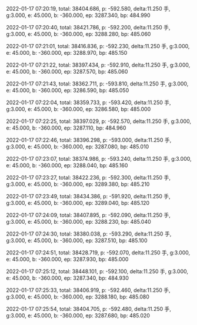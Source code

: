 2022-01-17 07:20:19, total: 38404.686, p: -592.580, delta:11.250 手, g:3.000, e: 45.000, b: -360.000, ep: 3287.340, bp: 484.990

2022-01-17 07:20:40, total: 38421.786, p: -592.200, delta:11.250 手, g:3.000, e: 45.000, b: -360.000, ep: 3288.280, bp: 485.060

2022-01-17 07:21:01, total: 38416.836, p: -592.230, delta:11.250 手, g:3.000, e: 45.000, b: -360.000, ep: 3288.970, bp: 485.150

2022-01-17 07:21:22, total: 38397.434, p: -592.910, delta:11.250 手, g:3.000, e: 45.000, b: -360.000, ep: 3287.570, bp: 485.060

2022-01-17 07:21:43, total: 38362.711, p: -593.810, delta:11.250 手, g:3.000, e: 45.000, b: -360.000, ep: 3286.590, bp: 485.050

2022-01-17 07:22:04, total: 38359.733, p: -593.420, delta:11.250 手, g:3.000, e: 45.000, b: -360.000, ep: 3286.580, bp: 485.000

2022-01-17 07:22:25, total: 38397.029, p: -592.570, delta:11.250 手, g:3.000, e: 45.000, b: -360.000, ep: 3287.110, bp: 484.960

2022-01-17 07:22:46, total: 38396.298, p: -593.000, delta:11.250 手, g:3.000, e: 45.000, b: -360.000, ep: 3287.080, bp: 485.010

2022-01-17 07:23:07, total: 38374.986, p: -593.240, delta:11.250 手, g:3.000, e: 45.000, b: -360.000, ep: 3288.040, bp: 485.160

2022-01-17 07:23:27, total: 38422.236, p: -592.300, delta:11.250 手, g:3.000, e: 45.000, b: -360.000, ep: 3289.380, bp: 485.210

2022-01-17 07:23:49, total: 38434.386, p: -591.920, delta:11.250 手, g:3.000, e: 45.000, b: -360.000, ep: 3289.040, bp: 485.120

2022-01-17 07:24:09, total: 38407.895, p: -592.090, delta:11.250 手, g:3.000, e: 45.000, b: -360.000, ep: 3288.230, bp: 485.040

2022-01-17 07:24:30, total: 38380.038, p: -593.290, delta:11.250 手, g:3.000, e: 45.000, b: -360.000, ep: 3287.510, bp: 485.100

2022-01-17 07:24:51, total: 38428.719, p: -592.070, delta:11.250 手, g:3.000, e: 45.000, b: -360.000, ep: 3287.930, bp: 485.000

2022-01-17 07:25:12, total: 38448.101, p: -592.100, delta:11.250 手, g:3.000, e: 45.000, b: -360.000, ep: 3287.340, bp: 484.930

2022-01-17 07:25:33, total: 38406.919, p: -592.460, delta:11.250 手, g:3.000, e: 45.000, b: -360.000, ep: 3288.180, bp: 485.080

2022-01-17 07:25:54, total: 38404.705, p: -592.480, delta:11.250 手, g:3.000, e: 45.000, b: -360.000, ep: 3287.680, bp: 485.020